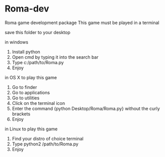 Roma-dev
========

Roma game development package
This game must be played in a terminal

save this folder to your desktop

in windows

1. Install python
2. Open cmd by typing it into the search bar
3. Type c:/path/to/Roma.py
4. Enjoy

in OS X to play this game

1. Go to finder
2. Go to applications
3. Go to utilities
4. Click on the terminal icon
5. Enter the command {python Desktop/Roma/Roma.py}
	without the curly brackets
6. Enjoy

in Linux to play this game

1. Find your distro of choice terminal
2. Type python2 /path/to/Roma.py
3. Enjoy
